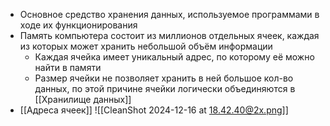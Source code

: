 - Основное средство хранения данных, используемое программами в ходе их функционирования
- Память компьютера состоит из миллионов отдельных ячеек, каждая из которых может хранить небольшой объём информации
	- Каждая ячейка имеет уникальный адрес, по которому её можно найти в памяти
	- Размер ячейки не позволяет хранить в ней большое кол-во данных, по этой причине ячейки логически объединяются в [[Хранилище данных]]
- [[Адреса ячеек]]
![[CleanShot 2024-12-16 at 18.42.40@2x.png]]